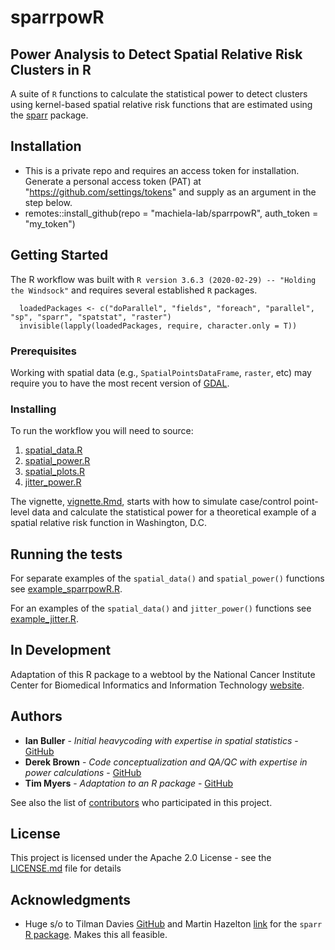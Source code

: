 # sparrpowR

## Power Analysis to Detect Spatial Relative Risk Clusters in R

A suite of `R` functions to calculate the statistical power to detect clusters using kernel-based spatial relative risk functions that are estimated using the  [sparr](https://cran.r-project.org/web/packages/sparr/index.html) package.

## Installation
* This is a private repo and requires an access token for installation.     Generate a personal access token (PAT) at            "https://github.com/settings/tokens" and supply as an argument in the step below.
* remotes::install_github(repo = "machiela-lab/sparrpowR", auth_token = "my_token")

## Getting Started

The R workflow was built with `R version 3.6.3 (2020-02-29) -- "Holding the Windsock"` and requires several established `R` packages. 

```
  loadedPackages <- c("doParallel", "fields", "foreach", "parallel", "sp", "sparr", "spatstat", "raster")
  invisible(lapply(loadedPackages, require, character.only = T))
```

### Prerequisites

Working with spatial data (e.g., `SpatialPointsDataFrame`, `raster`, etc) may require you to have the most recent version of [GDAL](https://trac.osgeo.org/gdal/wiki/BuildingOnMac). 

### Installing

To run the workflow you will need to source:

1. [spatial_data.R](https://github.com/idblr/sparrpowR/blob/master/code/R_functions/spatial_data.R)
2. [spatial_power.R](https://github.com/idblr/sparrpowR/blob/master/code/R_functions/spatial_power.R)
3. [spatial_plots.R](https://github.com/idblr/sparrpowR/blob/master/code/R_functions/spatial_plots.R)
4. [jitter_power.R](https://github.com/idblr/sparrpowR/blob/master/code/R_functions/jitter_power.R)

The vignette, [vignette.Rmd](https://github.com/idblr/sparrpowR/blob/master/code/Rmd/vignette.Rmd), starts with how to simulate case/control point-level data and calculate the statistical power for a theoretical example of a spatial relative risk function in Washington, D.C.

## Running the tests

For separate examples of the `spatial_data()` and `spatial_power()` functions see [example_sparrpowR.R](https://github.com/idblr/sparrpowR/blob/master/code/example_sparrpowR.R).

For an examples of the `spatial_data()` and `jitter_power()` functions see [example_jitter.R](https://github.com/idblr/sparrpowR/blob/master/code/example_jitter.R).

## In Development

Adaptation of this R package to a webtool by the National Cancer Institute Center for Biomedical Informatics and Information Technology [website](https://datascience.cancer.gov/).

## Authors

* **Ian Buller** - *Initial heavycoding with expertise in spatial statistics* - [GitHub](https://github.com/idblr)
* **Derek Brown** - *Code conceptualization and QA/QC with expertise in power calculations* - [GitHub](https://github.com/derekbrown12)
* **Tim Myers** - *Adaptation to an R package* - [GitHub](https://github.com/timyers)

See also the list of [contributors](https://github.com/idblr/sparrpowR/graphs/contributors) who participated in this project.

## License

This project is licensed under the Apache 2.0 License - see the [LICENSE.md](https://github.com/idblr/sparrpowR/blob/master/LICENSE) file for details

## Acknowledgments

* Huge s/o to Tilman Davies [GitHub](https://github.com/tilmandavies) and Martin Hazelton [link](https://www.stats.otago.ac.nz/?people=martin_hazelton) for the `sparr` [R package](https://github.com/cran/sparr). Makes this all feasible.
